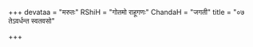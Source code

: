 +++
devataa = "मरुतः"
RShiH = "गोतमो राहूगणः"
ChandaH = "जगती"
title = "०७ तेऽवर्धन्त स्वतवसो"

+++
